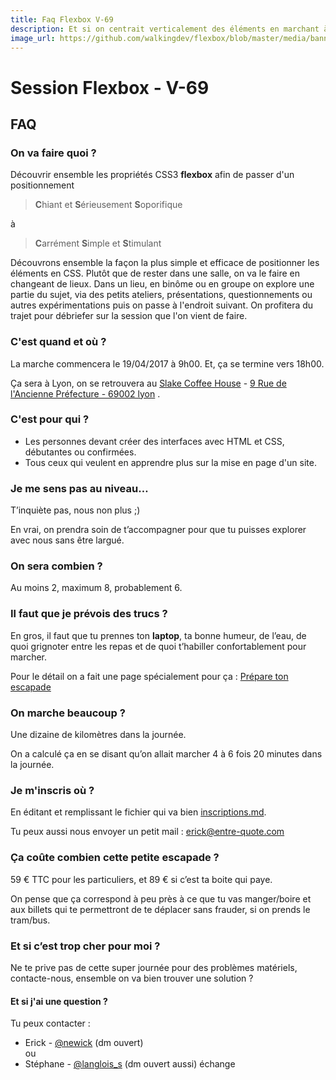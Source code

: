 ```yaml
---
title: Faq Flexbox V-69
description: Et si on centrait verticalement des éléments en marchant à l'horizontal autour de Lyon.
image_url: https://github.com/walkingdev/flexbox/blob/master/media/banner-flexbox.jpg?raw=true
---
```


# Session Flexbox - V-69

## FAQ

### On va faire quoi ?

Découvrir ensemble les propriétés CSS3 **flexbox** afin de passer d'un positionnement 

> **C**hiant et **S**érieusement **S**oporifique 

à 

> **C**arrément **S**imple et **S**timulant 

Découvrons ensemble la façon la plus simple et efficace de positionner les éléments en CSS.
Plutôt que de rester dans une salle, on va le faire en changeant de lieux.
Dans un lieu, en binôme ou en groupe on explore une partie du sujet, via des petits ateliers, présentations, questionnements ou autres expérimentations puis on passe à l'endroit suivant.
On profitera du trajet pour débriefer sur la session que l'on vient de faire.

### C'est quand et où ?

La marche commencera le 19/04/2017 à 9h00.
Et, ça se termine vers 18h00.

Ça sera à Lyon, on se retrouvera au [Slake Coffee House](http://slake-coffee.com/) - [9 Rue de l'Ancienne Préfecture - 69002 lyon](http://www.openstreetmap.org/node/1883842740) .

### C'est pour qui ?

- Les personnes devant créer des interfaces avec HTML et CSS, débutantes ou confirmées.
- Tous ceux qui veulent en apprendre plus sur la mise en page d'un site.

### Je me sens pas au niveau…

T’inquiète pas, nous non plus ;)

En vrai, on prendra soin de t’accompagner pour que tu puisses explorer avec nous sans être largué.

### On sera combien ?

Au moins 2, maximum 8, probablement 6.

### Il faut que je prévois des trucs ?

En gros, il faut que tu prennes ton **laptop**, ta bonne humeur, de l’eau, de quoi grignoter entre les repas et de quoi t’habiller confortablement pour marcher.

Pour le détail on a fait une page spécialement pour ça : [Prépare ton escapade](http://walkingdev.fr/#walkingdev/flexbox/blob/master/v69/prepare-ton-escapade.md)

### On marche beaucoup ?

Une dizaine de kilomètres dans la journée.

On a calculé ça en se disant qu’on allait marcher 4 à 6 fois 20 minutes dans la journée.

### Je m'inscris où ?

En éditant et remplissant le fichier qui va bien [inscriptions.md](https://github.com/walkingdev/flexbox/edit/master/v69/inscriptions.md).

Tu peux aussi nous envoyer un petit mail : [erick@entre-quote.com](mailto:erick@entre-quote.com)

### Ça coûte combien cette petite escapade ?

59 € TTC pour les particuliers, et 89 € si c’est ta boite qui paye.

On pense que ça correspond à peu près à ce que tu vas manger/boire et aux billets qui te permettront de te déplacer sans frauder, si on prends le tram/bus.

### Et si c’est trop cher pour moi ?

Ne te prive pas de cette super journée pour des problèmes matériels, contacte-nous, ensemble on va bien trouver une solution ? 

#### Et si j'ai une question ?

Tu peux contacter :  
- Erick - [@newick](http://twitter.com/newick) (dm ouvert)  
ou  
- Stéphane - [@langlois_s](https://twitter.com/langlois_s) (dm ouvert aussi)
échange